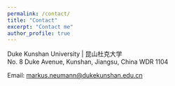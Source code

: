 ```yaml
---
permalink: /contact/
title: "Contact"
excerpt: "Contact me"
author_profile: true
---
```


Duke Kunshan University | 昆山杜克大学<br>
No. 8 Duke Avenue, Kunshan, Jiangsu, China
WDR 1104

Email: markus.neumann@dukekunshan.edu.cn

